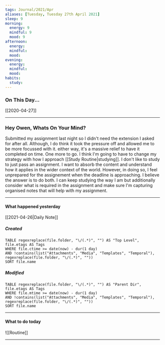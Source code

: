 ```yaml
---
tags: Journal/2021/Apr
aliases: [Tuesday, Tuesday 27th April 2021]
sleep: 9
morning:
  energy: 9
  mindful: 9
  mood: 9
afternoon:
  energy:
  mindful:
  mood:
evening:
  energy:
  mindful:
  mood:
habits:
  study:
---
```


### On This Day...

[[2020-04-27]]

---

### Hey Owen, Whats On Your Mind? 
Submitted my assignment last night so I didn't need the extension I asked for after all. Although, I do think it took the pressure off and allowed me to be more focussed with it. either way, it's a massive relief to have it completed on time. One more to go. I think I'm going to have to change my strategy with how I approach [[Study Routine|studying]]. I don't like to study to just pass an assignment. I want to absorb the content and understand how it applies in the wider context of the world. However, in doing so, I feel unprepared for the assignement when the deadline is approaching. I believe the answer is to do both. I can keep studying the way I am but additionally consider what is required in the assignment and make sure I'm capturing organised notes that will help with my assignment. 

---
#### What happened yesterday

[[2021-04-26|Daily Note]]



##### Created

```dataview
TABLE regexreplace(file.folder, "\/(.*)", "") AS "Top Level", file.etags AS Tags
WHERE file.ctime >= date(now) - dur(1 day)
AND !contains(list("Attachments", "Media", "Templates", "Temporal"), regexreplace(file.folder, "\/(.*)", ""))
SORT file.name
```

##### Modified

```dataview
TABLE regexreplace(file.folder, "\/(.*)", "") AS "Parent Dir", file.etags AS Tags
WHERE file.mtime >= date(now) - dur(1 day)
AND !contains(list("Attachments", "Media", "Templates", "Temporal"), regexreplace(file.folder, "\/(.*)", ""))
SORT file.name
```

---

#### What to do today

![[Routine]]

---





